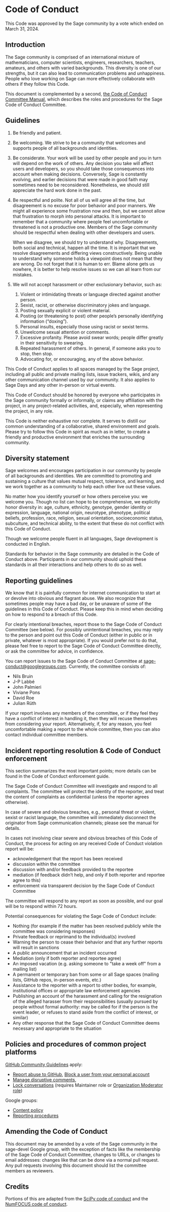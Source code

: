 # Code of Conduct #

This Code was approved by the Sage community by a vote which ended on
March 31, 2024.

## Introduction ##

The Sage community is comprised of an international mixture of mathematicians,
computer scientists, engineers, researchers, teachers, amateurs, and others
with varied backgrounds. This diversity is one of our strengths, but it can
also lead to communication problems and unhappiness. People who love working on
Sage can more effectively collaborate with others if they follow this Code.

This document is complemented by a second, [the Code of Conduct
Committee Manual](/CODE_OF_CONDUCT_COMMITTEE.md), which describes the
roles and procedures for the Sage Code of Conduct Committee.

## Guidelines ##

1. Be friendly and patient.

2. Be welcoming. We strive to be a community that welcomes and supports people
   of all backgrounds and identities.

3. Be considerate. Your work will be used by other people and you in turn will
   depend on the work of others. Any decision you take will affect users and
   developers, so you should take those consequences into account when making
   decisions. Conversely, Sage is constantly evolving, and earlier decisions
   that were made in good faith may sometimes need to be reconsidered.
   Nonetheless, we should still appreciate the hard work done in the past.

4. Be respectful and polite. Not all of us will agree all the time, but
   disagreement is no excuse for poor behavior and poor manners. We might all
   experience some frustration now and then, but we cannot allow that
   frustration to morph into personal attacks. It is important to remember that
   a community where people feel uncomfortable or threatened is not a
   productive one. Members of the Sage community should be respectful when
   dealing with other developers and users.

   When we disagree, we should try to understand why. Disagreements, both
   social and technical, happen all the time. It is important that we resolve
   disagreements and differing views constructively. Being unable to understand
   why someone holds a viewpoint does not mean that they are wrong. Do not
   forget that it is human to err. Blame alone gets us nowhere, it is better to
   help resolve issues so we can all learn from our mistakes.

5. We will not accept harassment or other exclusionary behavior, such as:

    1. Violent or intimidating threats or language directed against another person.
    2. Sexist, racist, or otherwise discriminatory jokes and language.
    3. Posting sexually explicit or violent material.
    4. Posting (or threatening to post) other people’s personally identifying information (“doxing”).
    5. Personal insults, especially those using racist or sexist terms.
    6. Unwelcome sexual attention or comments.
    7. Excessive profanity. Please avoid swear words; people differ greatly in their sensitivity to swearing.
    8. Repeated harassment of others. In general, if someone asks you to stop, then stop.
    9. Advocating for, or encouraging, any of the above behavior.

This Code of Conduct applies to all spaces managed by the Sage
project, including all public and private mailing lists, issue
trackers, wikis, and any other communication channel used by our
community. It also applies to Sage Days and any other in-person or
virtual events.

This Code of Conduct should be honored by everyone who participates in
the Sage community formally or informally, or claims any affiliation
with the project, in any project-related activities, and, especially,
when representing the project, in any role.

This Code is neither exhaustive nor complete. It serves to distill our
common understanding of a collaborative, shared environment and
goals. Please try to follow this Code in spirit as much as in letter,
to create a friendly and productive environment that enriches the
surrounding community.

## Diversity statement ##

Sage welcomes and encourages participation in our community by people
of all backgrounds and identities. We are committed to promoting and
sustaining a culture that values mutual respect, tolerance, and
learning, and we work together as a community to help each other live
out these values.

No matter how you identify yourself or how others perceive you: we
welcome you. Though no list can hope to be comprehensive, we
explicitly honor diversity in: age, culture, ethnicity, genotype,
gender identity or expression, language, national origin, neurotype,
phenotype, political beliefs, profession, race, religion, sexual
orientation, socioeconomic status, subculture, and technical ability,
to the extent that these do not conflict with this Code of Conduct.

Though we welcome people fluent in all languages, Sage development is
conducted in English.

Standards for behavior in the Sage community are detailed in the Code
of Conduct above. Participants in our community should uphold these
standards in all their interactions and help others to do so as well.

## Reporting guidelines ##

We know that it is painfully common for internet communication to
start at or devolve into obvious and flagrant abuse. We also recognize
that sometimes people may have a bad day, or be unaware of some of the
guidelines in this Code of Conduct. Please keep this in mind when
deciding on how to respond to a breach of this Code.

For clearly intentional breaches, report those to the Sage Code of
Conduct Committee (see below). For possibly unintentional breaches,
you may reply to the person and point out this Code of Conduct (either
in public or in private, whatever is most appropriate). If you would
prefer not to do that, please feel free to report to the Sage Code of
Conduct Committee directly, or ask the committee for advice, in
confidence.

You can report issues to the Sage Code of Conduct Committee at
sage-conduct@googlegroups.com. Currently, the committee consists of:

- Nils Bruin
- J-P Labbé
- John Palmieri
- Viviane Pons
- David Roe
- Julian Rüth

If your report involves any members of the committee, or if they feel
they have a conflict of interest in handling it, then they will recuse
themselves from considering your report. Alternatively, if, for any
reason, you feel uncomfortable making a report to the whole committee,
then you can also contact individual committee members.

## Incident reporting resolution & Code of Conduct enforcement ##

This section summarizes the most important points; more details can be
found in the Code of Conduct enforcement guide.

The Sage Code of Conduct Committee will investigate and respond to all
complaints. The committee will protect the identity of the reporter,
and treat the content of complaints as confidential (unless the
reporter agrees otherwise).

In case of severe and obvious breaches, e.g., personal threat or
violent, sexist or racist language, the committee will immediately
disconnect the originator from Sage communication channels; please see
the manual for details.

In cases not involving clear severe and obvious breaches of this Code
of Conduct, the process for acting on any received Code of Conduct
violation report will be:

- acknowledgement that the report has been received
- discussion within the committee
- discussion with and/or feedback provided to the reportee
- mediation (if feedback didn’t help, and only if both reporter and
  reportee agree to this)
- enforcement via transparent decision by the Sage Code of Conduct Committee

The committee will respond to any report as soon as possible, and our
goal will be to respond within 72 hours.

Potential consequences for violating the Sage Code of Conduct include:

- Nothing (for example if the matter has been resolved publicly while
  the committee was considering responses)
- Private feedback or reprimand to the individual(s) involved
- Warning the person to cease their behavior and that any further
  reports will result in sanctions
- A public announcement that an incident occurred
- Mediation (only if both reporter and reportee agree)
- An imposed vacation (e.g. asking someone to "take a week off" from a mailing list)
- A permanent or temporary ban from some or all Sage spaces (mailing
  lists, GitHub repos, in-person events, etc.)
- Assistance to the reporter with a report to other bodies, for
  example, institutional offices or appropriate law enforcement
  agencies
- Publishing an account of the harassment and calling for the
  resignation of the alleged harasser from their responsibilities
  (usually pursued by people without formal authority: may be called
  for if the person is the event leader, or refuses to stand aside
  from the conflict of interest, or similar)
- Any other response that the Sage Code of Conduct Committee deems necessary and
  appropriate to the situation

## Policies and procedures of common project platforms ##

[GitHub Community Guidelines](https://docs.github.com/en/site-policy/github-terms/github-community-guidelines) apply:
- [Report abuse to GitHub](https://github.com/contact/report-abuse),
  [Block a user from your personal account](https://docs.github.com/en/communities/maintaining-your-safety-on-github/blocking-a-user-from-your-personal-account)
- [Manage disruptive comments](https://docs.github.com/en/communities/moderating-comments-and-conversations/managing-disruptive-comments),
- [Lock conversations](https://docs.github.com/en/communities/moderating-comments-and-conversations/locking-conversations)
(requires Maintainer role or [Organization Moderator role](https://docs.github.com/en/organizations/managing-peoples-access-to-your-organization-with-roles/managing-moderators-in-your-organization))

Google groups:
- [Content policy](https://support.google.com/groups/answer/4561696)
- [Reporting procedures](https://support.google.com/groups/answer/81275)

## Amending the Code of Conduct ##

This document may be amended by a vote of the Sage
community in the sage-devel Google group, with the exception of facts
like the membership of the Sage Code of Conduct Committee, changes to
URLs, or changes to email addresses: changes like that can be done via
a normal pull request. Any pull requests involving this document
should list the committee members as reviewers.

## Credits ##

Portions of this are adapted from the
[SciPy code of
conduct](https://docs.scipy.org/doc/scipy/dev/conduct/code_of_conduct.html)
and the [NumFOCUS code of
conduct](https://numfocus.org/code-of-conduct).
